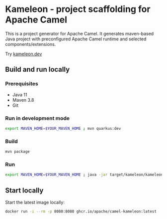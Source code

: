 # Kameleon - project scaffolding for Apache Camel

This is a project generator for Apache Camel. It generates maven-based Java project with preconfigured Apache Camel runtime and selected components/extensions.

Try [kameleon.dev](https://kameleon.dev)

## Build and run locally 
### Prerequisites
- Java 11
- Maven 3.8
- Git

### Run in development mode
```bash
export MAVEN_HOME=$YOUR_MAVEN_HOME ; mvn quarkus:dev
```

### Build 
```bash
mvn package
```

### Run 
```bash
export MAVEN_HOME=$YOUR_MAVEN_HOME ; java -jar target/kameleon/kameleon-0.2.0-runner.jar
```


## Start locally
Start the latest image locally:
```bash
docker run -i --rm -p 8080:8080 ghcr.io/apache/camel-kameleon:latest
```
